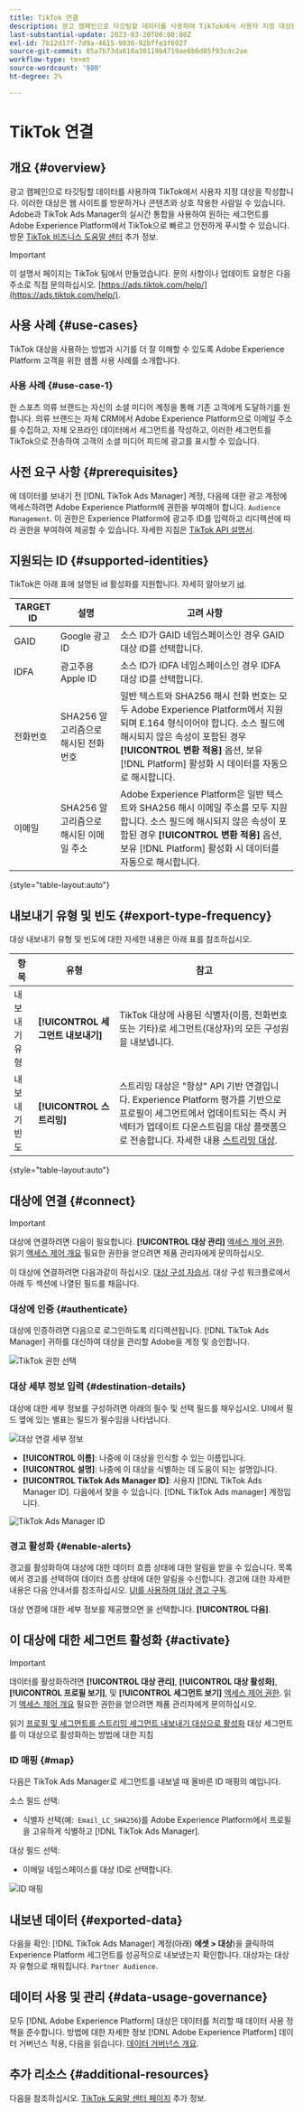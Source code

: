 ```yaml
---
title: TikTok 연결
description: 광고 캠페인으로 타깃팅할 데이터를 사용하여 TikTok에서 사용자 지정 대상을 작성합니다. 이러한 대상은 웹 사이트를 방문하거나 콘텐츠와 상호 작용한 사람일 수 있습니다. Adobe과 TikTok Ads Manager의 실시간 통합을 사용하여 원하는 세그먼트를 Adobe Experience Platform에서 TikTok으로 빠르고 안전하게 푸시할 수 있습니다.
last-substantial-update: 2023-03-20T00:00:00Z
exl-id: 7b12d17f-7d9a-4615-9830-92bffe3f6927
source-git-commit: 05a7b73da610a30119b4719ae6b6d85f93cdc2ae
workflow-type: tm+mt
source-wordcount: '980'
ht-degree: 2%

---
```


# TikTok 연결

## 개요 {#overview}

광고 캠페인으로 타깃팅할 데이터를 사용하여 TikTok에서 사용자 지정 대상을 작성합니다. 이러한 대상은 웹 사이트를 방문하거나 콘텐츠와 상호 작용한 사람일 수 있습니다. Adobe과 TikTok Ads Manager의 실시간 통합을 사용하여 원하는 세그먼트를 Adobe Experience Platform에서 TikTok으로 빠르고 안전하게 푸시할 수 있습니다. 방문 [TikTok 비즈니스 도움말 센터](https://ads.tiktok.com/help/article/audiences?lang=en) 추가 정보.

>[!IMPORTANT]
>
>이 설명서 페이지는 TikTok 팀에서 만들었습니다. 문의 사항이나 업데이트 요청은 다음 주소로 직접 문의하십시오. [https://ads.tiktok.com/help/](https://ads.tiktok.com/help/).

## 사용 사례 {#use-cases}

TikTok 대상을 사용하는 방법과 시기를 더 잘 이해할 수 있도록 Adobe Experience Platform 고객을 위한 샘플 사용 사례를 소개합니다.

### 사용 사례 {#use-case-1}

한 스포츠 의류 브랜드는 자신의 소셜 미디어 계정을 통해 기존 고객에게 도달하기를 원합니다. 의류 브랜드는 자체 CRM에서 Adobe Experience Platform으로 이메일 주소를 수집하고, 자체 오프라인 데이터에서 세그먼트를 작성하고, 이러한 세그먼트를 TikTok으로 전송하여 고객의 소셜 미디어 피드에 광고를 표시할 수 있습니다.

## 사전 요구 사항 {#prerequisites}

에 데이터를 보내기 전 [!DNL TikTok Ads Manager] 계정, 다음에 대한 광고 계정에 액세스하려면 Adobe Experience Platform에 권한을 부여해야 합니다. `Audience Management`. 이 권한은 Experience Platform에 광고주 ID를 입력하고 리디렉션에 따라 권한을 부여하여 제공할 수 있습니다. 자세한 지침은 [TikTok API 설명서](https://ads.tiktok.com/marketing_api/docs?id=1738373141733378).

## 지원되는 ID {#supported-identities}

TikTok은 아래 표에 설명된 id 활성화를 지원합니다. 자세히 알아보기 [id](/help/identity-service/namespaces.md).

| TARGET ID | 설명 | 고려 사항 |
|---|---|---|
| GAID | Google 광고 ID | 소스 ID가 GAID 네임스페이스인 경우 GAID 대상 ID를 선택합니다. |
| IDFA | 광고주용 Apple ID | 소스 ID가 IDFA 네임스페이스인 경우 IDFA 대상 ID를 선택합니다. |
| 전화번호 | SHA256 알고리즘으로 해시된 전화번호 | 일반 텍스트와 SHA256 해시 전화 번호는 모두 Adobe Experience Platform에서 지원되며 E.164 형식이어야 합니다. 소스 필드에 해시되지 않은 속성이 포함된 경우 **[!UICONTROL 변환 적용]** 옵션, 보유 [!DNL Platform] 활성화 시 데이터를 자동으로 해시합니다. |
| 이메일 | SHA256 알고리즘으로 해시된 이메일 주소 | Adobe Experience Platform은 일반 텍스트와 SHA256 해시 이메일 주소를 모두 지원합니다. 소스 필드에 해시되지 않은 속성이 포함된 경우 **[!UICONTROL 변환 적용]** 옵션, 보유 [!DNL Platform] 활성화 시 데이터를 자동으로 해시합니다. |

{style="table-layout:auto"}

## 내보내기 유형 및 빈도 {#export-type-frequency}

대상 내보내기 유형 및 빈도에 대한 자세한 내용은 아래 표를 참조하십시오.

| 항목 | 유형 | 참고 |
---------|----------|---------|
| 내보내기 유형 | **[!UICONTROL 세그먼트 내보내기]** | TikTok 대상에 사용된 식별자(이름, 전화번호 또는 기타)로 세그먼트(대상자)의 모든 구성원을 내보냅니다. |
| 내보내기 빈도 | **[!UICONTROL 스트리밍]** | 스트리밍 대상은 &quot;항상&quot; API 기반 연결입니다. Experience Platform 평가를 기반으로 프로필이 세그먼트에서 업데이트되는 즉시 커넥터가 업데이트 다운스트림을 대상 플랫폼으로 전송합니다. 자세한 내용 [스트리밍 대상](/help/destinations/destination-types.md#streaming-destinations). |

{style="table-layout:auto"}

## 대상에 연결 {#connect}

>[!IMPORTANT]
> 
>대상에 연결하려면 다음이 필요합니다. **[!UICONTROL 대상 관리]** [액세스 제어 권한](/help/access-control/home.md#permissions). 읽기 [액세스 제어 개요](/help/access-control/ui/overview.md) 필요한 권한을 얻으려면 제품 관리자에게 문의하십시오.

이 대상에 연결하려면 다음과같이 하십시오. [대상 구성 자습서](../../ui/connect-destination.md). 대상 구성 워크플로에서 아래 두 섹션에 나열된 필드를 채웁니다.

### 대상에 인증 {#authenticate}

대상에 인증하려면 다음으로 로그인하도록 리디렉션됩니다. [!DNL TikTok Ads Manager] 귀하를 대신하여 대상을 관리할 Adobe을 계정 및 승인합니다.

![TikTok 권한 선택](/help/destinations/assets/catalog/social/tiktok/tiktok-authenticate-destination.png "권한 선택을 위한 TikTok UI 이미지")

### 대상 세부 정보 입력 {#destination-details}

대상에 대한 세부 정보를 구성하려면 아래의 필수 및 선택 필드를 채우십시오. UI에서 필드 옆에 있는 별표는 필드가 필수임을 나타냅니다.

![대상 연결 세부 정보](/help/destinations/assets/catalog/social/tiktok/tiktok-configure-destination-details.png "채울 대상 연결 세부 사항을 표시하는 Platform UI의 이미지")

* **[!UICONTROL 이름]**: 나중에 이 대상을 인식할 수 있는 이름입니다.
* **[!UICONTROL 설명]**: 나중에 이 대상을 식별하는 데 도움이 되는 설명입니다.
* **[!UICONTROL TikTok Ads Manager ID]**: 사용자 [!DNL TikTok Ads Manager ID]. 다음에서 찾을 수 있습니다. [!DNL TikTok Ads manager] 계정입니다.

![TikTok Ads Manager ID](/help/destinations/assets/catalog/social/tiktok/tiktok-ads-manager-ID.png "TikTok Ads Manager ID를 가져오는 방법을 보여 주는 TikTok Ads Manager UI 이미지")

### 경고 활성화 {#enable-alerts}

경고를 활성화하여 대상에 대한 데이터 흐름 상태에 대한 알림을 받을 수 있습니다. 목록에서 경고를 선택하여 데이터 흐름 상태에 대한 알림을 수신합니다. 경고에 대한 자세한 내용은 다음 안내서를 참조하십시오. [UI를 사용하여 대상 경고 구독](../../ui/alerts.md).

대상 연결에 대한 세부 정보를 제공했으면 을 선택합니다. **[!UICONTROL 다음]**.

## 이 대상에 대한 세그먼트 활성화 {#activate}

>[!IMPORTANT]
> 
>데이터를 활성화하려면 **[!UICONTROL 대상 관리]**, **[!UICONTROL 대상 활성화]**, **[!UICONTROL 프로필 보기]**, 및 **[!UICONTROL 세그먼트 보기]** [액세스 제어 권한](/help/access-control/home.md#permissions). 읽기 [액세스 제어 개요](/help/access-control/ui/overview.md) 필요한 권한을 얻으려면 제품 관리자에게 문의하십시오.

읽기 [프로필 및 세그먼트를 스트리밍 세그먼트 내보내기 대상으로 활성화](/help/destinations/ui/activate-segment-streaming-destinations.md) 대상 세그먼트를 이 대상으로 활성화하는 방법에 대한 지침

### ID 매핑 {#map}

다음은 TikTok Ads Manager로 세그먼트를 내보낼 때 올바른 ID 매핑의 예입니다.

소스 필드 선택:

* 식별자 선택(예:` Email_LC_SHA256`)를 Adobe Experience Platform에서 프로필을 고유하게 식별하고 [!DNL TikTok Ads Manager].

대상 필드 선택:

* 이메일 네임스페이스를 대상 ID로 선택합니다.

![ID 매핑](/help/destinations/assets/catalog/social/tiktok/tiktok-map-identity.png "Platform UI 이미지, ID 매핑")

## 내보낸 데이터 {#exported-data}

다음을 확인: [!DNL TikTok Ads Manager] 계정(아래) **에셋 > 대상**)을 클릭하여 Experience Platform 세그먼트를 성공적으로 내보냈는지 확인합니다. 대상자는 대상자 유형으로 채워집니다. `Partner Audience`.

## 데이터 사용 및 관리 {#data-usage-governance}

모두 [!DNL Adobe Experience Platform] 대상은 데이터를 처리할 때 데이터 사용 정책을 준수합니다. 방법에 대한 자세한 정보 [!DNL Adobe Experience Platform] 데이터 거버넌스 적용, 다음을 읽습니다. [데이터 거버넌스 개요](/help/data-governance/home.md).

## 추가 리소스 {#additional-resources}

다음을 참조하십시오. [TikTok 도움말 센터 페이지](https://ads.tiktok.com/help/article/audiences?lang=en) 추가 정보.
